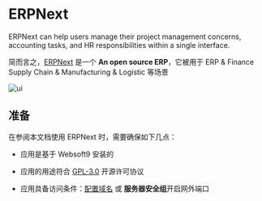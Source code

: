 # ERPNext

ERPNext can help users manage their project management concerns, accounting tasks, and HR responsibilities within a single interface.

简而言之，[ERPNext](https://erpnext.com/) 是一个 **An open source ERP**，它被用于 ERP & Finance Supply Chain & Manufacturing & Logistic  等场景


![ui](http://libs.websoft9.com/Websoft9/DocsPicture/en/erpnext/erpnext-adminui-websoft9.png)


## 准备

在参阅本文档使用 ERPNext 时，需要确保如下几点：

- 应用是基于 Websoft9 安装的

- 应用的用途符合 [GPL-3.0](https://opensource.org/licenses/GPL-3.0) 开源许可协议

- 应用具备访问条件：[配置域名](./guide/appsetdomain) 或 **服务器安全组**开启网外端口